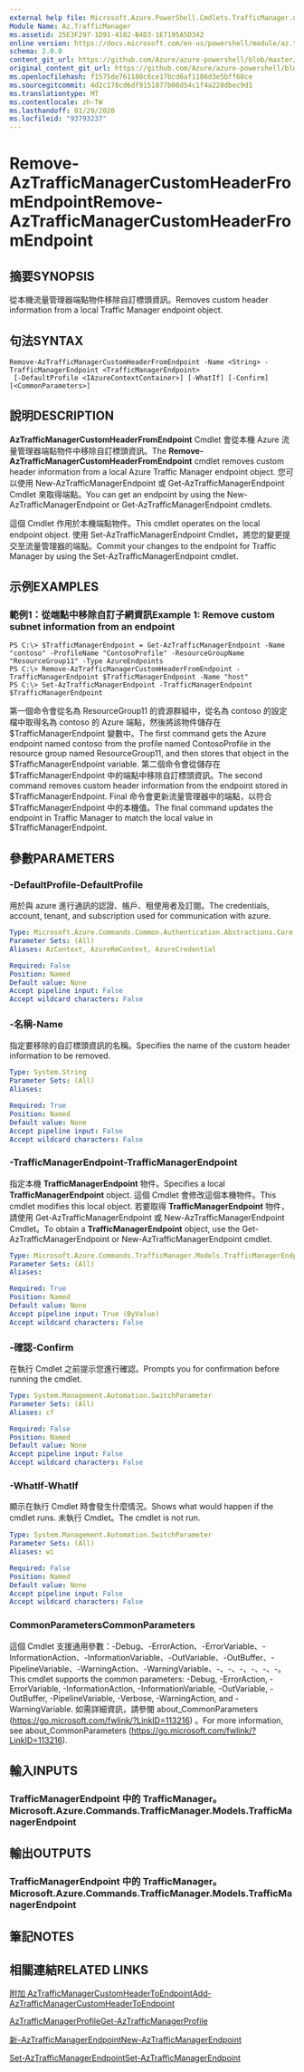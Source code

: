 ```yaml
---
external help file: Microsoft.Azure.PowerShell.Cmdlets.TrafficManager.dll-Help.xml
Module Name: Az.TrafficManager
ms.assetid: 25E3F297-1D91-4102-B4D3-1E7195A5D342
online version: https://docs.microsoft.com/en-us/powershell/module/az.trafficmanager/remove-aztrafficmanagercustomheaderfromendpoint
schema: 2.0.0
content_git_url: https://github.com/Azure/azure-powershell/blob/master/src/TrafficManager/TrafficManager/help/Remove-AzTrafficManagerCustomHeaderFromEndpoint.md
original_content_git_url: https://github.com/Azure/azure-powershell/blob/master/src/TrafficManager/TrafficManager/help/Remove-AzTrafficManagerCustomHeaderFromEndpoint.md
ms.openlocfilehash: f1575de761180c6ce17bcd6af1186d3e5bff60ce
ms.sourcegitcommit: 4d2c178cd6df9151877b08d54c1f4a228dbec9d1
ms.translationtype: MT
ms.contentlocale: zh-TW
ms.lasthandoff: 01/29/2020
ms.locfileid: "93793237"
---
```

# <span data-ttu-id="0a4f9-101">Remove-AzTrafficManagerCustomHeaderFromEndpoint</span><span class="sxs-lookup"><span data-stu-id="0a4f9-101">Remove-AzTrafficManagerCustomHeaderFromEndpoint</span></span>

## <span data-ttu-id="0a4f9-102">摘要</span><span class="sxs-lookup"><span data-stu-id="0a4f9-102">SYNOPSIS</span></span>
<span data-ttu-id="0a4f9-103">從本機流量管理器端點物件移除自訂標頭資訊。</span><span class="sxs-lookup"><span data-stu-id="0a4f9-103">Removes custom header information from a local Traffic Manager endpoint object.</span></span>

## <span data-ttu-id="0a4f9-104">句法</span><span class="sxs-lookup"><span data-stu-id="0a4f9-104">SYNTAX</span></span>

```
Remove-AzTrafficManagerCustomHeaderFromEndpoint -Name <String> -TrafficManagerEndpoint <TrafficManagerEndpoint>
 [-DefaultProfile <IAzureContextContainer>] [-WhatIf] [-Confirm] [<CommonParameters>]
```

## <span data-ttu-id="0a4f9-105">說明</span><span class="sxs-lookup"><span data-stu-id="0a4f9-105">DESCRIPTION</span></span>
<span data-ttu-id="0a4f9-106">**AzTrafficManagerCustomHeaderFromEndpoint** Cmdlet 會從本機 Azure 流量管理器端點物件中移除自訂標頭資訊。</span><span class="sxs-lookup"><span data-stu-id="0a4f9-106">The **Remove-AzTrafficManagerCustomHeaderFromEndpoint** cmdlet removes custom header information from a local Azure Traffic Manager endpoint object.</span></span>
<span data-ttu-id="0a4f9-107">您可以使用 New-AzTrafficManagerEndpoint 或 Get-AzTrafficManagerEndpoint Cmdlet 來取得端點。</span><span class="sxs-lookup"><span data-stu-id="0a4f9-107">You can get an endpoint by using the New-AzTrafficManagerEndpoint or Get-AzTrafficManagerEndpoint cmdlets.</span></span>

<span data-ttu-id="0a4f9-108">這個 Cmdlet 作用於本機端點物件。</span><span class="sxs-lookup"><span data-stu-id="0a4f9-108">This cmdlet operates on the local endpoint object.</span></span>
<span data-ttu-id="0a4f9-109">使用 Set-AzTrafficManagerEndpoint Cmdlet，將您的變更提交至流量管理器的端點。</span><span class="sxs-lookup"><span data-stu-id="0a4f9-109">Commit your changes to the endpoint for Traffic Manager by using the Set-AzTrafficManagerEndpoint cmdlet.</span></span>

## <span data-ttu-id="0a4f9-110">示例</span><span class="sxs-lookup"><span data-stu-id="0a4f9-110">EXAMPLES</span></span>

### <span data-ttu-id="0a4f9-111">範例1：從端點中移除自訂子網資訊</span><span class="sxs-lookup"><span data-stu-id="0a4f9-111">Example 1: Remove custom subnet information from an endpoint</span></span>
```
PS C:\> $TrafficManagerEndpoint = Get-AzTrafficManagerEndpoint -Name "contoso" -ProfileName "ContosoProfile" -ResourceGroupName "ResourceGroup11" -Type AzureEndpoints
PS C:\> Remove-AzTrafficManagerCustomHeaderFromEndpoint -TrafficManagerEndpoint $TrafficManagerEndpoint -Name "host"
PS C:\> Set-AzTrafficManagerEndpoint -TrafficManagerEndpoint $TrafficManagerEndpoint
```

<span data-ttu-id="0a4f9-112">第一個命令會從名為 ResourceGroup11 的資源群組中，從名為 contoso 的設定檔中取得名為 contoso 的 Azure 端點，然後將該物件儲存在 $TrafficManagerEndpoint 變數中。</span><span class="sxs-lookup"><span data-stu-id="0a4f9-112">The first command gets the Azure endpoint named contoso from the profile named ContosoProfile in the resource group named ResourceGroup11, and then stores that object in the $TrafficManagerEndpoint variable.</span></span>
<span data-ttu-id="0a4f9-113">第二個命令會從儲存在 $TrafficManagerEndpoint 中的端點中移除自訂標頭資訊。</span><span class="sxs-lookup"><span data-stu-id="0a4f9-113">The second command removes custom header information from the endpoint stored in $TrafficManagerEndpoint.</span></span>
<span data-ttu-id="0a4f9-114">Final 命令會更新流量管理器中的端點，以符合 $TrafficManagerEndpoint 中的本機值。</span><span class="sxs-lookup"><span data-stu-id="0a4f9-114">The final command updates the endpoint in Traffic Manager to match the local value in $TrafficManagerEndpoint.</span></span>

## <span data-ttu-id="0a4f9-115">參數</span><span class="sxs-lookup"><span data-stu-id="0a4f9-115">PARAMETERS</span></span>

### <span data-ttu-id="0a4f9-116">-DefaultProfile</span><span class="sxs-lookup"><span data-stu-id="0a4f9-116">-DefaultProfile</span></span>
<span data-ttu-id="0a4f9-117">用於與 azure 進行通訊的認證、帳戶、租使用者及訂閱。</span><span class="sxs-lookup"><span data-stu-id="0a4f9-117">The credentials, account, tenant, and subscription used for communication with azure.</span></span>

```yaml
Type: Microsoft.Azure.Commands.Common.Authentication.Abstractions.Core.IAzureContextContainer
Parameter Sets: (All)
Aliases: AzContext, AzureRmContext, AzureCredential

Required: False
Position: Named
Default value: None
Accept pipeline input: False
Accept wildcard characters: False
```

### <span data-ttu-id="0a4f9-118">-名稱</span><span class="sxs-lookup"><span data-stu-id="0a4f9-118">-Name</span></span>
<span data-ttu-id="0a4f9-119">指定要移除的自訂標頭資訊的名稱。</span><span class="sxs-lookup"><span data-stu-id="0a4f9-119">Specifies the name of the custom header information to be removed.</span></span>

```yaml
Type: System.String
Parameter Sets: (All)
Aliases:

Required: True
Position: Named
Default value: None
Accept pipeline input: False
Accept wildcard characters: False
```

### <span data-ttu-id="0a4f9-120">-TrafficManagerEndpoint</span><span class="sxs-lookup"><span data-stu-id="0a4f9-120">-TrafficManagerEndpoint</span></span>
<span data-ttu-id="0a4f9-121">指定本機 **TrafficManagerEndpoint** 物件。</span><span class="sxs-lookup"><span data-stu-id="0a4f9-121">Specifies a local **TrafficManagerEndpoint** object.</span></span>
<span data-ttu-id="0a4f9-122">這個 Cmdlet 會修改這個本機物件。</span><span class="sxs-lookup"><span data-stu-id="0a4f9-122">This cmdlet modifies this local object.</span></span>
<span data-ttu-id="0a4f9-123">若要取得 **TrafficManagerEndpoint** 物件，請使用 Get-AzTrafficManagerEndpoint 或 New-AzTrafficManagerEndpoint Cmdlet。</span><span class="sxs-lookup"><span data-stu-id="0a4f9-123">To obtain a **TrafficManagerEndpoint** object, use the Get-AzTrafficManagerEndpoint or New-AzTrafficManagerEndpoint cmdlet.</span></span>

```yaml
Type: Microsoft.Azure.Commands.TrafficManager.Models.TrafficManagerEndpoint
Parameter Sets: (All)
Aliases:

Required: True
Position: Named
Default value: None
Accept pipeline input: True (ByValue)
Accept wildcard characters: False
```

### <span data-ttu-id="0a4f9-124">-確認</span><span class="sxs-lookup"><span data-stu-id="0a4f9-124">-Confirm</span></span>
<span data-ttu-id="0a4f9-125">在執行 Cmdlet 之前提示您進行確認。</span><span class="sxs-lookup"><span data-stu-id="0a4f9-125">Prompts you for confirmation before running the cmdlet.</span></span>

```yaml
Type: System.Management.Automation.SwitchParameter
Parameter Sets: (All)
Aliases: cf

Required: False
Position: Named
Default value: None
Accept pipeline input: False
Accept wildcard characters: False
```

### <span data-ttu-id="0a4f9-126">-WhatIf</span><span class="sxs-lookup"><span data-stu-id="0a4f9-126">-WhatIf</span></span>
<span data-ttu-id="0a4f9-127">顯示在執行 Cmdlet 時會發生什麼情況。</span><span class="sxs-lookup"><span data-stu-id="0a4f9-127">Shows what would happen if the cmdlet runs.</span></span> <span data-ttu-id="0a4f9-128">未執行 Cmdlet。</span><span class="sxs-lookup"><span data-stu-id="0a4f9-128">The cmdlet is not run.</span></span>

```yaml
Type: System.Management.Automation.SwitchParameter
Parameter Sets: (All)
Aliases: wi

Required: False
Position: Named
Default value: None
Accept pipeline input: False
Accept wildcard characters: False
```

### <span data-ttu-id="0a4f9-129">CommonParameters</span><span class="sxs-lookup"><span data-stu-id="0a4f9-129">CommonParameters</span></span>
<span data-ttu-id="0a4f9-130">這個 Cmdlet 支援通用參數：-Debug、-ErrorAction、-ErrorVariable、-InformationAction、-InformationVariable、-OutVariable、-OutBuffer、-PipelineVariable、-WarningAction、-WarningVariable、-、-、-、-、-、-。</span><span class="sxs-lookup"><span data-stu-id="0a4f9-130">This cmdlet supports the common parameters: -Debug, -ErrorAction, -ErrorVariable, -InformationAction, -InformationVariable, -OutVariable, -OutBuffer, -PipelineVariable, -Verbose, -WarningAction, and -WarningVariable.</span></span> <span data-ttu-id="0a4f9-131">如需詳細資訊，請參閱 about_CommonParameters (https://go.microsoft.com/fwlink/?LinkID=113216) 。</span><span class="sxs-lookup"><span data-stu-id="0a4f9-131">For more information, see about_CommonParameters (https://go.microsoft.com/fwlink/?LinkID=113216).</span></span>

## <span data-ttu-id="0a4f9-132">輸入</span><span class="sxs-lookup"><span data-stu-id="0a4f9-132">INPUTS</span></span>

### <span data-ttu-id="0a4f9-133">TrafficManagerEndpoint 中的 TrafficManager。</span><span class="sxs-lookup"><span data-stu-id="0a4f9-133">Microsoft.Azure.Commands.TrafficManager.Models.TrafficManagerEndpoint</span></span>

## <span data-ttu-id="0a4f9-134">輸出</span><span class="sxs-lookup"><span data-stu-id="0a4f9-134">OUTPUTS</span></span>

### <span data-ttu-id="0a4f9-135">TrafficManagerEndpoint 中的 TrafficManager。</span><span class="sxs-lookup"><span data-stu-id="0a4f9-135">Microsoft.Azure.Commands.TrafficManager.Models.TrafficManagerEndpoint</span></span>

## <span data-ttu-id="0a4f9-136">筆記</span><span class="sxs-lookup"><span data-stu-id="0a4f9-136">NOTES</span></span>

## <span data-ttu-id="0a4f9-137">相關連結</span><span class="sxs-lookup"><span data-stu-id="0a4f9-137">RELATED LINKS</span></span>

[<span data-ttu-id="0a4f9-138">附加 AzTrafficManagerCustomHeaderToEndpoint</span><span class="sxs-lookup"><span data-stu-id="0a4f9-138">Add-AzTrafficManagerCustomHeaderToEndpoint</span></span>](./Add-AzTrafficManagerCustomHeaderToEndpoint.md)

[<span data-ttu-id="0a4f9-139">AzTrafficManagerProfile</span><span class="sxs-lookup"><span data-stu-id="0a4f9-139">Get-AzTrafficManagerProfile</span></span>](./Get-AzTrafficManagerEndpoint.md)

[<span data-ttu-id="0a4f9-140">新-AzTrafficManagerEndpoint</span><span class="sxs-lookup"><span data-stu-id="0a4f9-140">New-AzTrafficManagerEndpoint</span></span>](./New-AzTrafficManagerEndpoint.md)

[<span data-ttu-id="0a4f9-141">Set-AzTrafficManagerEndpoint</span><span class="sxs-lookup"><span data-stu-id="0a4f9-141">Set-AzTrafficManagerEndpoint</span></span>](./Set-AzTrafficManagerEndpoint.md)
